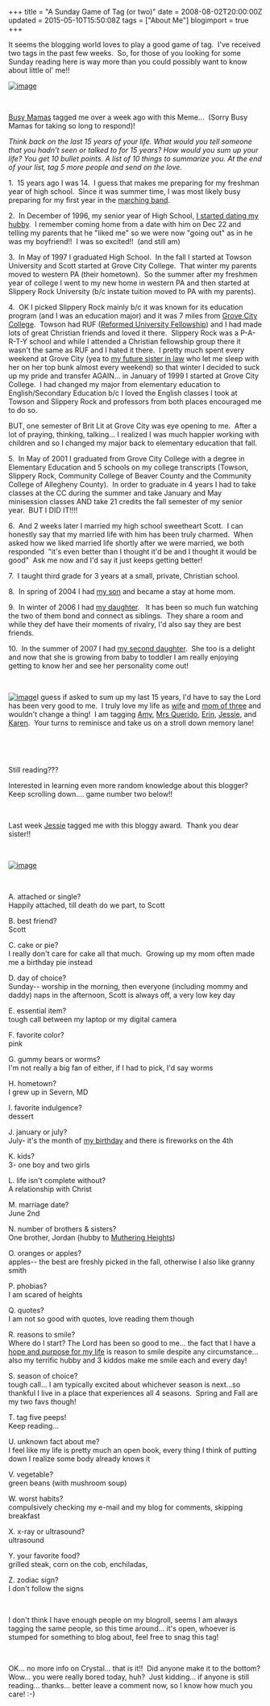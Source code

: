 +++
title = "A Sunday Game of Tag (or two)"
date = 2008-08-02T20:00:00Z
updated = 2015-05-10T15:50:08Z
tags = ["About Me"]
blogimport = true 
+++

It seems the blogging world loves to play a good game of tag.&#160; I've received two tags in the past few weeks.&#160; So, for those of you looking for some Sunday reading here is way more than you could possibly want to know about little ol' me!!

[![image](https://latc.s3.amazonaws.com/wp-content/uploads/2008/08/image-thumb1.png)](https://latc.s3.amazonaws.com/wp-content/uploads/2008/08/image1.png) 

&#160;

[Busy Mamas](http://busymamas.com/) tagged me over a week ago with this Meme...&#160; (Sorry Busy Mamas for taking so long to respond)!

_Think back on the last 15 years of your life. What would you tell someone that you hadn&#8217;t seen or talked to for 15 years? How would you sum up your life? You get 10 bullet points. A list of 10 things to summarize you. At the end of your list, tag 5 more people and send on the love._

1.&#160; 15 years ago I was 14.&#160; I guess that makes me preparing for my freshman year of high school.&#160; Since it was summer time, I was most likely busy preparing for my first year in the [marching band](http://lifeatthecircus.com/2008/05/07/we-were-the-cool-ones/).

2.&#160; In December of 1996, my senior year of High School, [I started dating my hubby](http://lifeatthecircus.com/2008/04/30/most-congenial/).&#160; I remember coming home from a date with him on Dec 22 and telling my parents that he &quot;liked me&quot; so we were now &quot;going out&quot; as in he was my boyfriend!!&#160; I was so excited!!&#160; (and still am)

3.&#160; In May of 1997 I graduated High School.&#160; In the fall I started at Towson University and Scott started at Grove City College.&#160; That winter my parents moved to western PA (their hometown).&#160; So the summer after my freshmen year of college I went to my new home in western PA and then started at Slippery Rock University (b/c instate tuition moved to PA with my parents).

4.&#160; OK I picked Slippery Rock mainly b/c it was known for its education program (and I was an education major) and it was 7 miles from [Grove City College](http://www.gcc.edu/).&#160; Towson had RUF ([Reformed University Fellowship](http://www.ruf.org/)) and I had made lots of great Christian friends and loved it there.&#160; Slippery Rock was a P-A-R-T-Y school and while I attended a Christian fellowship group there it wasn't the same as RUF and I hated it there.&#160; I pretty much spent every weekend at Grove City (yea to [my future sister in law](http://anotherstelladay.blogspot.com/) who let me sleep with her on her top bunk almost every weekend) so that winter I decided to suck up my pride and transfer AGAIN... in January of 1999 I started at Grove City College.&#160; I had changed my major from elementary education to English/Secondary Education b/c I loved the English classes I took at Towson and Slippery Rock and professors from both places encouraged me to do so. 

BUT, one semester of Brit Lit at Grove City was eye opening to me.&#160; After a lot of praying, thinking, talking... I realized I was much happier working with children and so I changed my major back to elementary education that fall.&#160; 

5.&#160; In May of 2001 I graduated from Grove City College with a degree in Elementary Education and 5 schools on my college transcripts (Towson, Slippery Rock, Community College of Beaver County and the Community College of Allegheny County).&#160; In order to graduate in 4 years I had to take classes at the CC during the summer and take January and May minisession classes AND take 21 credits the fall semester of my senior year.&#160; BUT I DID IT!!!!

6.&#160; And 2 weeks later I married my high school sweetheart Scott.&#160; I can honestly say that my married life with him has been truly charmed.&#160; When asked how we liked married life shortly after we were married, we both responded&#160; &quot;it's even better than I thought it'd be and I thought it would be good&quot;&#160; Ask me now and I'd say it just keeps getting better!&#160; 

7.&#160; I taught third grade for 3 years at a small, private, Christian school.&#160; 

8.&#160; In spring of 2004 I had [my son](http://lifeatthecircus.com/circus-cast/) and became a stay at home mom. 

9.&#160; In winter of 2006 I had [my daughter](http://lifeatthecircus.com/circus-cast/).&#160;&#160; It has been so much fun watching the two of them bond and connect as siblings.&#160; They share a room and while they def have their moments of rivalry, I'd also say they are best friends.&#160; 

10.&#160; In the summer of 2007 I had [my second daughter](http://lifeatthecircus.com/circus-cast/).&#160; She too is a delight and now that she is growing from baby to toddler I am really enjoying getting to know her and see her personality come out! 

&#160;

[![image](https://latc.s3.amazonaws.com/wp-content/uploads/2008/08/image2.png)](http://picasaweb.google.com/designservjohn/JohnByJohn/photo#5147797036839117058)I guess if asked to sum up my last 15 years, I'd have to say the Lord has been very good to me.&#160; I truly love my life as [wife](http://lifeatthecircus.com/2008/06/05/going-higher-and-lower-then-ever-before/) and [mom of three](http://lifeatthecircus.com/2008/05/10/a-dream-come-true/) and wouldn't change a thing!&#160; I am tagging [Amy](http://littletoesandcheerios.blogspot.com/), [Mrs Querido](http://fiveinthepottershand.blogspot.com/), [Erin](http://e-resonance.blogspot.com/), [Jessie](http://mutheringheights.blogspot.com/), and [Karen](http://anotherstelladay.blogspot.com/).&#160; Your turns to reminisce and take us on a stroll down memory lane!

&#160;

&#160;


Still reading???&#160; 







Interested in learning even more random knowledge about this blogger?&#160; Keep scrolling down.... game number two below!!


&#160;

Last week [Jessie](http://mutheringheights.blogspot.com/) tagged me with this bloggy award.&#160; Thank you dear sister!!

&#160;

[![image](https://latc.s3.amazonaws.com/wp-content/uploads/2008/08/image-thumb2.png)](https://latc.s3.amazonaws.com/wp-content/uploads/2008/08/image3.png) 

&#160;

A. attached or single?     
Happily attached, till death do we part, to Scott

B. best friend?     
 Scott

C. cake or pie?     
I really don't care for cake all that much.&#160; Growing up my mom often made me a birthday pie instead 

D. day of choice?     
Sunday-- worship in the morning, then everyone (including mommy and daddy) naps in the afternoon, Scott is always off, a very low key day

E. essential item?     
tough call between my laptop or my digital camera

F. favorite color?     
pink

G. gummy bears or worms?     
I'm not really a big fan of either, if I had to pick, I'd say worms

H. hometown?     
I grew up in Severn, MD

I. favorite indulgence?     
dessert

J. january or july?     
July- it's the month of [my birthday](http://lifeatthecircus.com/2008/07/17/princess-for-a-day/) and there is fireworks on the 4th

K. kids?     
3- one boy and two girls

L. life isn't complete without?     
A relationship with Christ

M. marriage date?     
June 2nd

N. number of brothers &amp; sisters?     
One brother, Jordan (hubby to [Muthering Heights](http://mutheringheights.blogspot.com/))

O. oranges or apples?     
apples-- the best are freshly picked in the fall, otherwise I also like granny smith

P. phobias?     
I am scared of heights

Q. quotes?     
I am not so good with quotes, love reading them though

R. reasons to smile?     
Where do I start? The Lord has been so good to me... the fact that I have a [hope and purpose for my life](http://lifeatthecircus.com/ring-leader/) is reason to smile despite any circumstance... also my terrific hubby and 3 kiddos make me smile each and every day!

S. season of choice?     
tough call... I am typically excited about whichever season is next...so thankful I live in a place that experiences all 4 seasons.&#160; Spring and Fall are my two favs though!

T. tag five peeps!     
Keep reading...

U. unknown fact about me?     
I feel like my life is pretty much an open book, every thing I think of putting down I realize some body already knows it

V. vegetable?     
green beans (with mushroom soup)

W. worst habits?     
compulsively checking my e-mail and my blog for comments, skipping breakfast

X. x-ray or ultrasound?     
ultrasound 

Y. your favorite food?     
grilled steak, corn on the cob, enchiladas, 

Z. zodiac sign?     
I don't follow the signs

&#160;

I don't think I have enough people on my blogroll, seems I am always tagging the same people, so this time around... it's open, whoever is stumped for something to blog about, feel free to snag this tag!

&#160;

OK... no more info on Crystal... that is it!!&#160; Did anyone make it to the bottom?&#160; Wow... you were really bored today, huh?&#160; Just kidding... if anyone is still reading... thanks... better leave a comment now, so I know how much you care! :-) 
